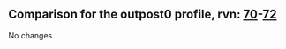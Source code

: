 ## Comparison for the outpost0 profile, rvn: [70](https://github.com/PRO100KatYT/FortniteProfileRevisions/tree/main/profiles/outpost0/70%20outpost0.json)-[72](https://github.com/PRO100KatYT/FortniteProfileRevisions/tree/main/profiles/outpost0/72%20outpost0.json)

No changes
